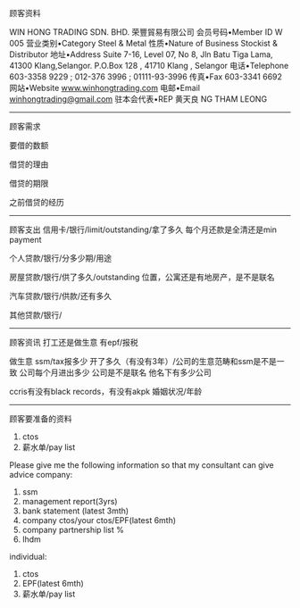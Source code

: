 顾客资料

WIN HONG TRADING SDN. BHD. 荣豐貿易有限公司
会员号码•Member ID
W 005
营业类别•Category
Steel & Metal
性质•Nature of Business
Stockist & Distributor
地址•Address
Suite 7-16, Level 07, No 8, Jln Batu Tiga Lama, 41300 Klang,Selangor.
P.O.Box 128 , 41710 Klang , Selangor
电话•Telephone
603-3358 9229 ; 012-376 3996 ; 01111-93-3996
传真•Fax
603-3341 6692
网站•Website
www.winhongtrading.com
电邮•Email
winhongtrading@gmail.com
驻本会代表•REP
黄天良   NG THAM LEONG
 

-----------------
顾客需求


要借的数额

借贷的理由

借贷的期限

之前借贷的经历


--------------
顾客支出
信用卡/银行/limit/outstanding/拿了多久
每个月还款是全清还是min payment

个人贷款/银行/分多少期/用途

房屋贷款/银行/供了多久/outstanding
位置，公寓还是有地房产，是不是联名

汽车贷款/银行/供款/还有多久

其他贷款/银行/

-----------
顾客资讯
打工还是做生意
有epf/报税

做生意 ssm/tax报多少
开了多久（有没有3年）/公司的生意范畴和ssm是不是一致
公司每个月进出多少
公司是不是联名
他名下有多少公司

ccris有没有black records，有没有akpk
婚姻状况/年龄

-------
顾客要准备的资料
1. ctos
2. 薪水单/pay list

Please give me the following information so that my consultant can give advice
company:
1. ssm
2. management report(3yrs)
3. bank statement (latest 3mth)
4. company ctos/your ctos/EPF(latest 6mth)
5. company partnership list %
6. lhdm

 individual:
 1. ctos
 2. EPF(latest 6mth)
 3. 薪水单/pay list
 




